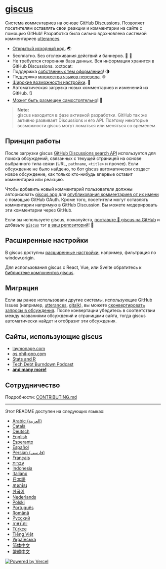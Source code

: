 # [giscus][giscus]

Система комментариев на основе [GitHub Discussions][discussions].
Позволяет посетителям оставлять свои реакции и комментарии на сайте с помощью GitHub! Разработка была сильно вдохновлена системой комментариев [utterances][utterances].

- [Открытый исходный код][repo]. 🌏
- Бесплатно. Без отслеживания действий и баннеров. 📡 🚫
- Не требуется сторонняя база данных. Вся информация хранится в GitHub Discussions. :octocat:
- Поддержка [собственных тем оформления][creating-custom-themes]! 🌗
- Поддержка [множества языков перевода][multiple-languages]. 🌐
- [Широкие возможности настройки][advanced-usage]. 🔧
- Автоматическая загрузка новых комментариев и изменений из GitHub. 🔃
- [Может быть размещен самостоятельно][self-hosting]! 🤳

> **Note:**\
> giscus находится в фазе активной разработки. GitHub так же активно развивает Discussions и его API. Поэтому некоторые возможности giscus могут ломаться или меняться со временем.

## Принцип работы

После загрузки giscus [GitHub Discussions search API][search-api] используется для поиска обсуждений, связанных с текущей страницей на основе выбранного типа связи (URL, `pathname`, `<title>` и прочее).
Если обсуждение не было найдено, то бот giscus автоматически создаст новое обсуждение, как только кто-нибудь впервые оставит комментарий или реакцию.

Чтобы добавить новый комментарий пользователи должны авторизовать [giscus app][giscus-app] для [опубликования комментариев от их имени][authorization] с помощью GitHub OAuth.
Кроме того, посетители могут оставлять комментарии напрямую в GitHub Discussion. Вы можете модерировать эти комментарии через GitHub.

[giscus]: https://giscus.app/ru
[discussions]: https://docs.github.com/en/discussions
[utterances]: https://github.com/utterance/utterances
[repo]: https://github.com/giscus/giscus
[advanced-usage]: https://github.com/giscus/giscus/blob/main/ADVANCED-USAGE.md
[creating-custom-themes]: https://github.com/giscus/giscus/blob/main/ADVANCED-USAGE.md#data-theme
[multiple-languages]: https://github.com/giscus/giscus/blob/main/CONTRIBUTING.md#adding-localizations
[self-hosting]: https://github.com/giscus/giscus/blob/main/SELF-HOSTING.md
[search-api]: https://docs.github.com/en/graphql/guides/using-the-graphql-api-for-discussions#search
[giscus-app]: https://github.com/apps/giscus
[authorization]: https://docs.github.com/en/developers/apps/identifying-and-authorizing-users-for-github-apps

<!-- configuration -->

Если вы используете giscus, пожалуйста, [поставьте 🌟 giscus на GitHub][repo] и добавьте [`giscus`][giscus-topic] тэг [в ваш репозиторий][topic-howto]! 🎉

## Расширенные настройки

В giscus доступны [расширенные настройки][advanced-usage], например, фильтрация по window.origin.

Для использования giscus с React, Vue, или Svelte обратитесь к [библиотеке компонентов giscus][giscus-component].

## Миграция

Если вы ранее использовали другие системы, использующие GitHub Issues (например, [utterances][utterances], [gitalk][gitalk]), вы можете [сконвертировать запросы в обсуждения][convert].
После конвертации убедитесь в соответствии между названиями обсуждений и страницами сайта, тогда giscus автоматически найдет и отобразит эти обсуждения.

## Сайты, использующие giscus

- [laymonage.com][laymonage-website]
- [os.phil-opp.com][os-phil-opp]
- [Stats and R][statsandr]
- [Tech Debt Burndown Podcast][techdebtburndown]
- [**and many more!**][giscus-topic]

## Сотрудничество

Подробности: [CONTRIBUTING.md][contributing]

[giscus-component]: https://github.com/giscus/giscus-component
[repo]: https://github.com/giscus/giscus
[giscus-topic]: https://github.com/topics/giscus
[topic-howto]: https://docs.github.com/en/github/administering-a-repository/classifying-your-repository-with-topics
[advanced-usage]: https://github.com/giscus/giscus/blob/main/ADVANCED-USAGE.md
[utterances]: https://github.com/utterance/utterances
[gitalk]: https://github.com/gitalk/gitalk
[convert]: https://docs.github.com/en/discussions/managing-discussions-for-your-community/moderating-discussions#converting-an-issue-to-a-discussion
[laymonage-website]: https://laymonage.com/posts/giscus
[os-phil-opp]: https://os.phil-opp.com
[statsandr]: https://statsandr.com
[techdebtburndown]: https://techdebtburndown.com
[contributing]: https://github.com/giscus/giscus/blob/main/CONTRIBUTING.md

<!-- end -->

---

Этот README доступен на следующих языках:

- [Arabic (العربية)](README.ar.md)
- [Català](README.ca.md)
- [Deutsch](README.de.md)
- [English](README.md)
- [Esperanto](README.eo.md)
- [Español](README.es.md)
- [Persian (فارسی)](README.fa.md)
- [Français](README.fr.md)
- [עברית](README.he.md)
- [Indonesia](README.id.md)
- [Italiano](README.it.md)
- [日本語](README.ja.md)
- [ភាសាខ្មែរ](README.kh.md)
- [한국어](README.ko.md)
- [Nederlands](README.nl.md)
- [Polski](README.pl.md)
- [Português](README.pt.md)
- [Română](README.ro.md)
- [Русский](README.ru.md)
- [ภาษาไทย](README.th.md)
- [Türkçe](README.tr.md)
- [Tiếng Việt](README.vi.md)
- [Українська](README.uk.md)
- [简体中文](README.zh-CN.md)
- [繁體中文](README.zh-TW.md)

[![Powered by Vercel](public/powered-by-vercel.svg)][vercel]

[vercel]: https://vercel.com/?utm_source=giscus&utm_campaign=oss
